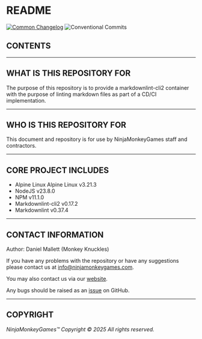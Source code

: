 # README

[![Common Changelog](https://common-changelog.org/badge.svg)](https://common-changelog.org)
![Conventional Commits](https://img.shields.io/badge/Conventional%20Commits-1.0.0-yellow.svg)

## CONTENTS

---

## WHAT IS THIS REPOSITORY FOR

The purpose of this repository is to provide a markdownlint-cli2 container with the purpose of linting markdown files as
part of a CD/CI implementation.

---

## WHO IS THIS REPOSITORY FOR

This document and repository is for use by NinjaMonkeyGames staff and contractors.

---

## CORE PROJECT INCLUDES

  * Alpine Linux        Alpine Linux v3.21.3
  * NodeJS              v23.8.0
  * NPM                 v11.1.0
  * Markdownlint-cli2   v0.17.2
  * Markdownlint        v0.37.4

---

## CONTACT INFORMATION

Author: Daniel Mallett (Monkey Knuckles)

If you have any problems with the repository or have any suggestions please contact us at <info@ninjamonkeygames.com>.

You may also contact us via our [website](https://ninjamonkeygames.com).

Any bugs should be raised as an [issue](https://github.com/NinjaMonkeyGames/markdownlint-cli2/issues) on GitHub.

---

## COPYRIGHT

*NinjaMonkeyGames™ Copyright © 2025 All rights reserved.*
